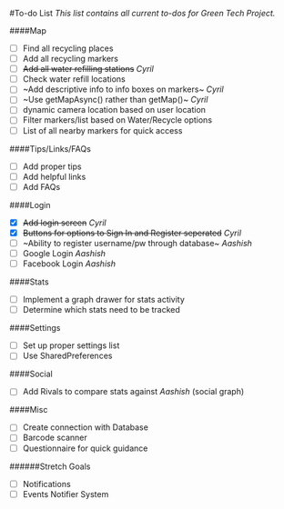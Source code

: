 #To-do List
*This list contains all current to-dos for Green Tech Project.*

####Map
- [ ] Find all recycling places
- [ ] Add all recycling markers
- [ ] ~~Add all water refilling stations~~ *Cyril*
- [ ] Check water refill locations
- [ ] ~Add descriptive info to info boxes on markers~ *Cyril*
- [ ] ~Use getMapAsync() rather than getMap()~ *Cyril*
- [ ] dynamic camera location based on user location
- [ ] Filter markers/list based on Water/Recycle options
- [ ] List of all nearby markers for quick access

####Tips/Links/FAQs
- [ ] Add proper tips
- [ ] Add helpful links
- [ ] Add FAQs

####Login
- [x] ~~Add login screen~~       *Cyril*
- [x] ~~Buttons for options to Sign In and Register seperated~~ *Cyril*
- [ ] ~Ability to register username/pw through database~ *Aashish*
- [ ] Google Login *Aashish*
- [ ] Facebook Login *Aashish*

####Stats
- [ ] Implement a graph drawer for stats activity
- [ ] Determine which stats need to be tracked

####Settings
- [ ] Set up proper settings list
- [ ] Use SharedPreferences

####Social
- [ ] Add Rivals to compare stats against *Aashish* (social graph)

####Misc
- [ ] Create connection with Database
- [ ] Barcode scanner
- [ ] Questionnaire for quick guidance
 
######Stretch Goals
- [ ] Notifications
- [ ] Events Notifier System
